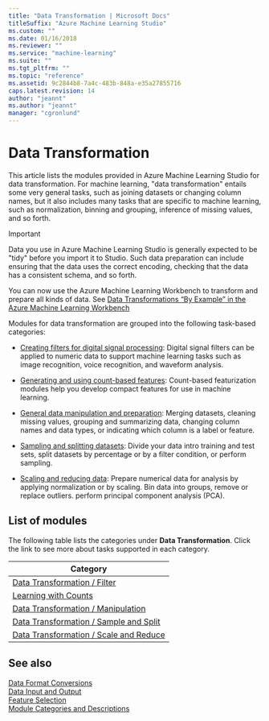 ```yaml
---
title: "Data Transformation | Microsoft Docs"
titleSuffix: "Azure Machine Learning Studio"
ms.custom: ""
ms.date: 01/16/2018
ms.reviewer: ""
ms.service: "machine-learning"
ms.suite: ""
ms.tgt_pltfrm: ""
ms.topic: "reference"
ms.assetid: 9c2844b8-7a4c-483b-848a-e35a27855716
caps.latest.revision: 14
author: "jeannt"
ms.author: "jeannt"
manager: "cgronlund"
---
```

# Data Transformation

This article lists the modules provided in  Azure Machine Learning Studio for data transformation. For machine learning, "data transformation" entails some very general tasks, such as joining datasets or changing column names, but it also includes many tasks that are specific to machine learning, such as normalization, binning and grouping, inference of missing values, and so forth. 

> [!IMPORTANT]
> Data you use in Azure Machine Learning Studio is generally expected to be "tidy" before you import it to Studio. Such data preparation can include ensuring that the data uses the correct encoding, checking that the data has a consistent schema, and so forth. 
> 
> You can now use the Azure Machine Learning Workbench to transform and prepare all kinds of data. See [Data Transformations “By Example” in the Azure Machine Learning Workbench](https://blogs.technet.microsoft.com/machinelearning/2017/09/25/by-example-transformations-in-the-azure-machine-learning-workbench/)

Modules for data transformation are grouped into the following task-based categories:
   
-   [Creating filters for digital signal processing](data-transformation-filter.md): Digital signal filters can be applied to numeric data to support machine learning tasks such as image recognition, voice recognition, and waveform analysis.  
  
-   [Generating and using count-based features](data-transformation-learning-with-counts.md): Count-based featurization modules help you develop compact features for use in machine learning.  
  
-   [General data manipulation and preparation](data-transformation-manipulation.md): Merging datasets, cleaning missing values, grouping and summarizing data, changing column names and data types, or indicating which column is a label or feature.  
  
-   [Sampling and splitting datasets](data-transformation-sample-and-split.md): Divide your data intro training and test sets, split datasets by percentage or by a filter condition, or perform sampling.  
  
-   [Scaling and reducing data](data-transformation-scale-and-reduce.md): Prepare numerical data for analysis by applying normalization or by scaling. Bin data into groups, remove or replace outliers. perform principal component analysis (PCA).  
  
##  <a name="categories"></a> List of modules  

The following table lists the categories under **Data Transformation**. Click the link to see more about tasks supported in each category.
  
|Category|  
|--------------|  
|[Data Transformation / Filter](data-transformation-filter.md)|  
|[Learning with Counts](data-transformation-learning-with-counts.md)|  
|[Data Transformation / Manipulation](data-transformation-manipulation.md)|  
|[Data Transformation / Sample and Split](data-transformation-sample-and-split.md)|  
|[Data Transformation / Scale and Reduce](data-transformation-scale-and-reduce.md)|  
  
## See also  
 [Data Format Conversions](data-format-conversions.md)   
 [Data Input and Output](data-input-and-output.md)   
 [Feature Selection](feature-selection-modules.md)   
 [Module Categories and Descriptions](machine-learning-module-descriptions.md)
